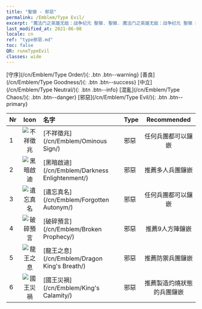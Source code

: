 ```yaml
---
title: "聖徽 - 邪惡"
permalink: /Emblem/Type Evil/
excerpt: "魔法门之英雄无敌：战争纪元 聖徽. 聖徽. 魔法门之英雄无敌：战争纪元 聖徽 邪惡. 魔法门之英雄无敌：战争纪元 邪惡"
last_modified_at: 2021-06-08
locale: cn
ref: "type邪惡.md"
toc: false
QR: runeTypeEvil
classes: wide
---
```


  [守序](/cn/Emblem/Type Order/){: .btn .btn--warning}   [善良](/cn/Emblem/Type Goodness/){: .btn .btn--success}   [中立](/cn/Emblem/Type Neutral/){: .btn .btn--info}   [混亂](/cn/Emblem/Type Chaos/){: .btn .btn--danger}   [邪惡](/cn/Emblem/Type Evil/){: .btn .btn--primary} 

  |  Nr  | Icon |             名字            |    Type    |   Recommended   |
  |:-----|:--:|:----------------------------|:-----------|:---------------:|
  | 1 | ![不祥徵兆](/images/r/rune_icon_504.png) | [不祥徵兆](/cn/Emblem/Ominous Sign/) | 邪惡 | 任何兵團都可以鑲嵌 | 
  | 2 | ![黑暗啟迪](/images/r/rune_icon_506.png) | [黑暗啟迪](/cn/Emblem/Darkness Enlightenment/) | 邪惡 | 推薦多人兵團鑲嵌 | 
  | 3 | ![遺忘真名](/images/r/rune_icon_501.png) | [遺忘真名](/cn/Emblem/Forgotten Autonym/) | 邪惡 | 任何兵團都可以鑲嵌 | 
  | 4 | ![破碎預言](/images/r/rune_icon_503.png) | [破碎預言](/cn/Emblem/Broken Prophecy/) | 邪惡 | 推薦9人方陣鑲嵌 | 
  | 5 | ![龍王之息](/images/r/rune_icon_505.png) | [龍王之息](/cn/Emblem/Dragon King's Breath/) | 邪惡 | 推薦防禦兵團鑲嵌 | 
  | 6 | ![國王災禍](/images/r/rune_icon_502.png) | [國王災禍](/cn/Emblem/King's Calamity/) | 邪惡 | 推薦製造灼燒狀態的兵團鑲嵌 | 
